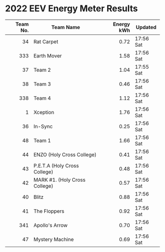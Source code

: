 # 2022 EEV Energy Meter Results
|Team No.|Team Name|Energy kWh|Updated|
|---:|---|---:|---|
|34|Rat Carpet|0.72|17:56 Sat|
|333|Earth Mover|1.58|17:56 Sat|
|37|Team 2|1.04|17:55 Sat|
|38|Team 3|0.46|17:56 Sat|
|338|Team 4|1.12|17:56 Sat|
|1|Xception|1.76|17:56 Sat|
|36|In-Sync|0.25|17:56 Sat|
|48|Team 1|1.66|17:56 Sat|
|44|ENZO (Holy Cross College)|0.41|17:56 Sat|
|43|P.E.T.A (Holy Cross College)|0.48|17:56 Sat|
|42|MARK #1. (Holy Cross College)|0.57|17:56 Sat|
|40|Blitz|0.88|17:56 Sat|
|41|The Floppers|0.92|17:56 Sat|
|341|Apollo's Arrow|0.70|17:56 Sat|
|47|Mystery Machine|0.69|17:56 Sat|
